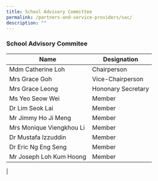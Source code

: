 ```yaml
---
title: School Advisory Committee
permalink: /partners-and-service-providers/sac/
description: ""
---
```

### **School Advisory Commitee**

| Name | Designation |
|---|---|
|  Mdm Catherine Loh|  Chairperson |
|  Mrs Grace Goh|  Vice-Chairperson |
|  Mrs Grace Leong|  Hononary Secretary |
|  Ms Yeo Seow Wei |  Member |
|  Dr Lim Seok Lai |  Member |
|  Mr Jimmy Ho Ji Meng|  Member |
|  Mrs Monique Viengkhou Li |  Member |
|  Dr Mustafa Izzuddin |  Member |
|  Dr Eric Ng Eng Seng|  Member |
|  Mr Joseph Loh Kum Hoong |  Member |
|